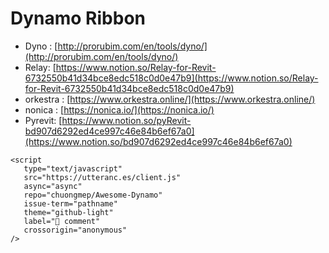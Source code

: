 
# Dynamo Ribbon
- Dyno : [http://prorubim.com/en/tools/dyno/](http://prorubim.com/en/tools/dyno/)
- Relay:  [https://www.notion.so/Relay-for-Revit-6732550b41d34bce8edc518c0d0e47b9](https://www.notion.so/Relay-for-Revit-6732550b41d34bce8edc518c0d0e47b9)
- orkestra : [https://www.orkestra.online/](https://www.orkestra.online/)
- nonica : [https://nonica.io/](https://nonica.io/)
- Pyrevit: [https://www.notion.so/pyRevit-bd907d6292ed4ce997c46e84b6ef67a0](https://www.notion.so/bd907d6292ed4ce997c46e84b6ef67a0)


```{raw} html
<script
   type="text/javascript"
   src="https://utteranc.es/client.js"
   async="async"
   repo="chuongmep/Awesome-Dynamo"
   issue-term="pathname"
   theme="github-light"
   label="💬 comment"
   crossorigin="anonymous"
/>
```